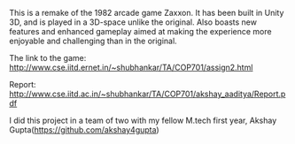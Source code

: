 This is a remake of the 1982 arcade game Zaxxon. It has been built in Unity 3D, and is played in a 3D-space unlike the original. Also boasts new features and enhanced gameplay aimed at making the experience more enjoyable and challenging than in the original. 

The link to the game: http://www.cse.iitd.ernet.in/~shubhankar/TA/COP701/assign2.html

Report: http://www.cse.iitd.ac.in/~shubhankar/TA/COP701/akshay_aaditya/Report.pdf

I did this project in a team of two with my fellow M.tech first year, Akshay Gupta(https://github.com/akshay4gupta)
